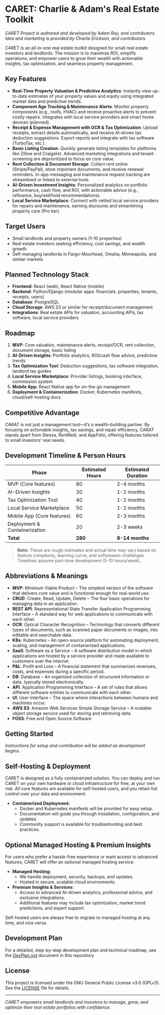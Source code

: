 # CARET: Charlie & Adam's Real Estate Toolkit

*CARET Project is authored and developed by Adam Roy, and contributors. Idea and marketing is provided by Charlie Erickson, and contributors.*

CARET is an all-in-one real estate toolkit designed for small real estate investors and landlords. The mission is to maximize ROI, simplify operations, and empower users to grow their wealth with actionable insights, tax optimization, and seamless property management.

## Key Features

- **Real-Time Property Valuation & Predictive Analytics**: Instantly view up-to-date estimates of your property values and equity using integrated market data and predictive trends.
- **Component Age Tracking & Maintenance Alerts**: Monitor property components (e.g., roofs, HVAC) and receive proactive alerts to prevent costly repairs. Integrates with local service providers and smart home devices (planned).
- **Receipt & Expense Management with OCR & Tax Optimization**: Upload receipts, extract details automatically, and receive AI-driven tax deduction suggestions. Export reports and integrate with tax software (TurboTax, etc.).
- **Basic Listing Creation**: Quickly generate listing templates for platforms like Zillow and Craigslist. Advanced marketing integrations and tenant screening are deprioritized to focus on core value.
- **Rent Collection & Document Storage**: Collect rent online (Stripe/PayPal), store important documents, and receive renewal reminders. In-app messaging and maintenance request tracking are streamlined or linked to external tools.
- **AI-Driven Investment Insights**: Personalized analytics on portfolio performance, cash flow, and ROI, with actionable advice (e.g., refinance, buy/sell/hold recommendations).
- **Local Service Marketplace**: Connect with vetted local service providers for repairs and maintenance, earning discounts and streamlining property care (Pro tier).

## Target Users
- Small landlords and property owners (1–10 properties)
- Real estate investors seeking efficiency, cost savings, and wealth growth
- Self-managing landlords in Fargo-Moorhead, Omaha, Minneapolis, and similar markets

## Planned Technology Stack
- **Frontend**: React (web), React Native (mobile)
- **Backend**: Python/Django (modular apps: financials, properties, tenants, receipts, users)
- **Database**: PostgreSQL
- **Cloud Storage**: AWS S3 or similar for receipt/document management
- **Integrations**: Real estate APIs for valuation, accounting APIs, tax software, local service providers

## Roadmap
1. **MVP**: Core valuation, maintenance alerts, receipt/OCR, rent collection, document storage, basic listing
2. **AI-Driven Insights**: Portfolio analytics, ROI/cash flow advice, predictive trends
3. **Tax Optimization Tool**: Deduction suggestions, tax software integration, landlord tax guides
4. **Local Service Marketplace**: Provider listings, booking interface, commission system
5. **Mobile App**: React Native app for on-the-go management
6. **Deployment & Containerization**: Docker, Kubernetes manifests, cloud/self-hosting docs

## Competitive Advantage
CARAT is not just a management tool—it’s a wealth-building partner. By focusing on actionable insights, tax savings, and repair efficiency, CARAT stands apart from Stessa, RentRedi, and AppFolio, offering features tailored to small investors’ real needs.

## Development Timeline & Person Hours

| Phase                                 | Estimated Hours | Estimated Duration |
|----------------------------------------|-----------------|-------------------|
| MVP (Core features)                    | 80              | 2-4 months        |
| AI-Driven Insights                     | 30              | 1-2 months        |
| Tax Optimization Tool                  | 40              | 1-2 months        |
| Local Service Marketplace              | 50              | 1-2 months        |
| Mobile App (Core features)             | 60              | 2-3 months        |
| Deployment & Containerization          | 20              | 2-3 weeks         |
| **Total**                              | **280**         | **8-14 months**   |

> **Note:** These are rough estimates and actual time may vary based on feature complexity, learning curve, and unforeseen challenges. Timelines assume part-time development (5-10 hours/week).

## Abbreviations & Meanings

- **MVP**: Minimum Viable Product – The simplest version of the software that delivers core value and is functional enough for real-world use.
- **CRUD**: Create, Read, Update, Delete – The four basic operations for managing data in an application.
- **REST API**: Representational State Transfer Application Programming Interface – A standard way for web applications to communicate with each other.
- **OCR**: Optical Character Recognition – Technology that converts different types of documents, such as scanned paper documents or images, into editable and searchable data.
- **K8s**: Kubernetes – An open-source platform for automating deployment, scaling, and management of containerized applications.
- **SaaS**: Software as a Service – A software distribution model in which applications are hosted by a service provider and made available to customers over the internet.
- **P&L**: Profit and Loss – A financial statement that summarizes revenues, costs, and expenses during a specific period.
- **DB**: Database – An organized collection of structured information or data, typically stored electronically.
- **API**: Application Programming Interface – A set of rules that allows different software entities to communicate with each other.
- **UI**: User Interface – The space where interactions between humans and machines occur.
- **AWS S3**: Amazon Web Services Simple Storage Service – A scalable object storage service used for storing and retrieving data.
- **FOSS**: Free and Open Source Software

## Getting Started
*Instructions for setup and contribution will be added as development begins.*

## Self-Hosting & Deployment

CARET is designed as a fully containerized solution. You can deploy and run CARET on your own hardware or cloud infrastructure for free, at your own risk. All core features are available for self-hosted users, and you retain full control over your data and environment.

- **Containerized Deployment:**
  - Docker and Kubernetes manifests will be provided for easy setup.
  - Documentation will guide you through installation, configuration, and updates.
  - Community support is available for troubleshooting and best practices.

## Optional Managed Hosting & Premium Insights

For users who prefer a hassle-free experience or want access to advanced features, CARET will offer an optional managed hosting service:

- **Managed Hosting:**
  - We handle deployment, security, backups, and updates.
  - Hosted in secure, scalable cloud environments.
- **Premium Insights & Services:**
  - Access to advanced AI-driven analytics, professional advice, and exclusive integrations.
  - Additional features may include tax optimization, market trend predictions, and expert support.

Self-hosted users are always free to migrate to managed hosting at any time, and vice versa.

## Development Plan

For a detailed, step-by-step development plan and technical roadmap, see the [DevPlan.md](DevPlan.md) document in this repository.

## License

This project is licensed under the GNU General Public License v3.0 (GPLv3). See the [LICENSE](LICENSE) file for details.

---

*CARET empowers small landlords and investors to manage, grow, and optimize their real estate portfolios with confidence.*
